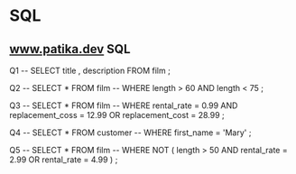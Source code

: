 # SQL
www.patika.dev SQL
--------------------

Q1
--  SELECT title , description FROM film ;

Q2
-- SELECT * FROM film
-- WHERE length > 60 AND length < 75 ;

Q3
-- SELECT * FROM film
-- WHERE rental_rate = 0.99 AND replacement_coss = 12.99 OR  replacement_cost = 28.99 ;

Q4
-- SELECT * FROM customer
-- WHERE first_name = 'Mary' ;

Q5
-- SELECT * FROM film
-- WHERE NOT ( length > 50 AND rental_rate = 2.99 OR rental_rate = 4.99 ) ;

